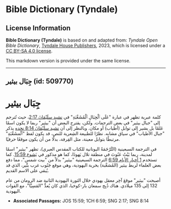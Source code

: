 # Bible Dictionary (Tyndale)

## License Information

**Bible Dictionary (Tyndale)** is based on and adapted from: _Tyndale Open Bible Dictionary_, [Tyndale House Publishers](https://tyndaleopenresources.com/), 2023, which is licensed under a [CC BY-SA 4.0 license](https://creativecommons.org/licenses/by-sa/4.0/legalcode.en).

This markdown version is provided under the same license.



--------------------------------

## جِبَال بيثير (id: 509770)

جِبَال بيثير
============

كلمة عبرية تظهر في عبارة "عَلَى ٱلْجِبَالِ ٱلْمُشَعَّبَةِ" في [نشيد سلَيْمَانَ 2:17](https://ref.ly/Song2:17)، حيث تُترجم إلى "جبال بيثير" في بعض الترجمات. ولكن، يقترح البعض أن "بيثير" ربما لا يكون اسمًا عَلمًا بل يشير إلى توابل (أطياب) أو مكان. وبالنظر إلى أن [نشيد سلَيْمَانَ 8:14 نجده](https://ref.ly/Song8:14) يذكر "جبال الأطياب" في سياق مشابه. نظرًا للطبيعة الشِعرية للنص، قد يكون لفظ "ٱلْمشَعَّبَةِ" مرتبطًا بتوابل معينة، مثل القِرفة، بدلًا من أن يكون موقعًا حرفيًا.

في الترجمة السبعينية (التَّرْجَمَةً اليونانية للكتاب المقدس العبري)، تظهر "بيثير" اسمًا لمدينة، ربما بَيْتُ عَنُوتَ في منطقة تلال يَهوذَا، كما هو مذكور في [يَشوع 15:59](https://ref.ly/Josh15:59). كما تستخدم [1 أخبار الأيام 6:59](https://ref.ly/1Chr6:59) الترجمة السبعينية "بيثير" بدلاً من "بيت شمس"، مما دفع بعض العلماء لربط بيثير (المُشعَّبة) بخربة اليهودية، وهي موقع جَنُوب غرب بتِّير، الذي قد يُبقي على الاسم القديم.

أصبحت "بيثير" موقعَ آخِر معقل يهودي خلال الثورة اليهودية الثانية ضد الرومان من عام 132 إلى 135 ميلادي. هناك ذُبِح سمعان بار\-كوخبا، الذي كان يُعدُّ "المَسِيَّا"، مع القوات اليهودية.

* **Associated Passages:** JOS 15:59; 1CH 6:59; SNG 2:17; SNG 8:14

